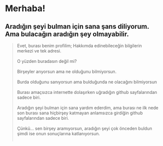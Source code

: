 # Merhaba!
## Aradığın şeyi bulman için sana şans diliyorum. Ama bulacağın aradığın şey olmayabilir.

> Evet, burası benim profilim; Hakkımda edinebileceğin bilgilerin merkezi ve tek adresi.<br><br>
> O yüzden buradasın değil mi?<br><br>
> Birşeyler arıyorsun ama ne olduğunu bilmiyorsun.<br><br>
> Burda olduğunu sanıyorsun ama bulduğunda ne olacağını bilmiyorsun<br><br>
> Burası amaçsızca internette dolaşırken uğradığın github sayfalarından sadece biri.<br><br>
> Aradığın şeyi bulman için sana yardım ederdim, ama burası ne ilk nede son burası sana hiçbirşey katmayan anlamsızca girdiğin github sayfalarından sadece biri.<br><br>
> Çünkü... sen birşey aramıyorsun, aradığın şeyi çok önceden buldun şimdi ise onun sonuçlarına katlanıyorsun.<br><br>
